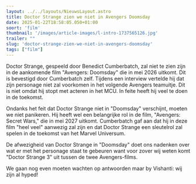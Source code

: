 ```yaml
---
layout: ../../layouts/NieuwsLayout.astro
title: Doctor Strange zien we niet in Avengers Doomsday
date: 2025-01-22T18:58:05.050+01:00
soort: 'film'
thumbnail: '/images/article-images/l-intro-1737565126.jpg'
trailer: ""
slug: 'doctor-strange-zien-we-niet-in-avengers-doomsday'
tags: ["film"]
---
```


Doctor Strange, gespeeld door Benedict Cumberbatch, zal niet te zien zijn in de
aankomende film "Avengers: Doomsday" die in mei 2026 uitkomt. Dit is bevestigd
door Cumberbatch zelf. Tijdens een interview vertelde hij dat zijn personage
niet zal voorkomen in het volgende Avengers teamuitje. Dit is niet omdat hij
stopt met acteren in het MCU. In feite heeft hij veel te doen in de toekomst.

Ondanks het feit dat Doctor Strange niet in "Doomsday" verschijnt, moeten we
niet panikeren. Hij heeft wel een belangrijke rol in de film, "Avengers: Secret
Wars," die in mei 2027 uitkomt. Cumberbatch gaf aan dat hij in deze film "heel
veel" aanwezig zal zijn en dat Doctor Strange een sleutelrol zal spelen in de
toekomst van het Marvel Universum.

De afwezigheid van Doctor Strange in "Doomsday" doet ons nadenken over wat er
met het personage staat te gebeuren want voor zover wij weten komt "Doctor
Strange 3" uit tussen de twee Avengers-films.

We gaan nog even moeten wachten op antwoorden maar by Vishanti: wij zijn al
hyped!